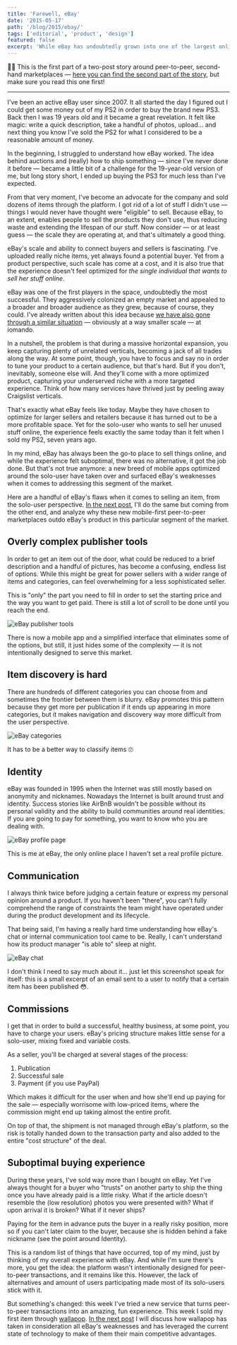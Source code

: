 ```yaml
---
title: 'Farewell, eBay'
date: '2015-05-17'
path: '/blog/2015/ebay/'
tags: ['editorial', 'product', 'design']
featured: false
excerpt: 'While eBay has undoubtedly grown into one of the largest online marketplaces, it has done it at the expense of becoming a jack of all trades, but master of none. Delivering a poor experience for solo-users wanting to sell their stuff.'
---
```


🙋‍♂️ This is the first part of a two-post story around peer-to-peer, second-hand marketplaces — [here you can find the second part of the story](/blog/2015/wallapop), but make sure you read this one first!

---

I've been an active eBay user since 2007. It all started the day I figured out I could get some money out of my PS2 in order to buy the brand new PS3. Back then I was 19 years old and it became a great revelation. It felt like magic: write a quick description, take a handful of photos, upload... and next thing you know I've sold the PS2 for what I considered to be a reasonable amount of money.

In the beginning, I struggled to understand how eBay worked. The idea behind auctions and (really) how to ship something — since I've never done it before — became a little bit of a challenge for the 19-year-old version of me, but long story short, I ended up buying the PS3 for much less than I've expected.

From that very moment, I've become an advocate for the company and sold dozens of items through the platform. I got rid of a lot of stuff I didn't use — things I would never have thought were "eligible" to sell. Because eBay, to an extent, enables people to sell the products they don't use, thus reducing waste and extending the lifespan of our stuff. Now consider — or at least guess — the scale they are operating at, and that's ultimately a good thing.

eBay's scale and ability to connect buyers and sellers is fascinating. I've uploaded really niche items, yet always found a potential buyer. Yet from a product perspective, such scale has come at a cost, and it is also true that the experience doesn't feel optimized for _the single individual that wants to sell her stuff online_.

eBay was one of the first players in the space, undoubtedly the most successful. They aggressively colonized an empty market and appealed to a broader and broader audience as they grew, because of course, they could. I've already written about this idea because [we have also gone through a similar situation](/blog/2014/overcoming-focus) — obviously at a way smaller scale — at iomando.

In a nutshell, the problem is that during a massive horizontal expansion, you keep capturing plenty of unrelated verticals, becoming a jack of all trades along the way. At some point, though, you have to focus and say no in order to tune your product to a certain audience, but that's hard. But if you don't, inevitably, someone else will. And they'll come with a more optimized product, capturing your underserved niche with a more targeted experience. Think of how many services have thrived just by peeling away Craigslist verticals.

That's exactly what eBay feels like today. Maybe they have chosen to optimize for larger sellers and retailers because it has turned out to be a more profitable space. Yet for the solo-user who wants to sell her unused stuff online, the experience feels exactly the same today than it felt when I sold my PS2, seven years ago.

In my mind, eBay has always been the go-to place to sell things online, and while the experience felt suboptimal, there was no alternative, it got the job done. But that's not true anymore: a new breed of mobile apps optimized around the solo-user have taken over and surfaced eBay's weaknesses when it comes to addressing this segment of the market.

Here are a handful of eBay's flaws when it comes to selling an item, from the solo-user perspective. [In the next post](/blog/2015/wallapop), I'll do the same but coming from the other end, and analyze why these new mobile-first peer-to-peer marketplaces outdo eBay's product in this particular segment of the market.

## Overly complex publisher tools

In order to get an item out of the door, what could be reduced to a brief description and a handful of pictures, has become a confusing, endless list of options. While this might be great for power sellers with a wider range of items and categories, can feel overwhelming for a less sophisticated seller.

This is "only" the part you need to fill in order to set the starting price and the way you want to get paid. There is still a lot of scroll to be done until you reach the end.

![eBay publisher tools](../images/ebay-publisher-tools.jpg 'eBay publisher tools')

There is now a mobile app and a simplified interface that eliminates some of the options, but still, it just hides some of the complexity — it is not intentionally designed to serve this market.

## Item discovery is hard

There are hundreds of different categories you can choose from and sometimes the frontier between them is blurry. eBay promotes this pattern because they get more per publication if it ends up appearing in more categories, but it makes navigation and discovery way more difficult from the user perspective.

![eBay categories](../images/ebay-categories.jpg 'eBay categories')

It has to be a better way to classify items 🙄

## Identity

eBay was founded in 1995 when the Internet was still mostly based on anonymity and nicknames. Nowadays the Internet is built around trust and identity. Success stories like AirBnB wouldn't be possible without its personal validity and the ability to build communities around real identities. If you are going to pay for something, you want to know who you are dealing with.

![eBay profile page](../images/ebay-profile.jpg 'eBay profile page')

This is me at eBay, the only online place I haven't set a real profile picture.

## Communication

I always think twice before judging a certain feature or express my personal opinion around a product. If you haven't been "there", you can't fully comprehend the range of constraints the team might have operated under during the product development and its lifecycle.

That being said, I'm having a really hard time understanding how eBay's chat or internal communication tool came to be. Really, I can't understand how its product manager "is able to" sleep at night.

![eBay chat](../images/ebay-chat.jpg 'eBay chat')

I don't think I need to say much about it... just let this screenshot speak for itself: this is a small excerpt of an email sent to a user to notify that a certain item has been published 😳.

## Commissions

I get that in order to build a successful, healthy business, at some point, you have to charge your users. eBay's pricing structure makes little sense for a solo-user, mixing fixed and variable costs.

As a seller, you'll be charged at several stages of the process:

1. Publication
2. Successful sale
3. Payment (if you use PayPal)

Which makes it difficult for the user when and how she'll end up paying for the sale — especially worrisome with low-priced items, where the commission might end up taking almost the entire profit.

On top of that, the shipment is not managed through eBay's platform, so the risk is totally handed down to the transaction party and also added to the entire "cost structure" of the deal.

## Suboptimal buying experience

During these years, I've sold way more than I bought on eBay. Yet I've always thought for a buyer who "trusts" on another party to ship the thing once you have already paid is a little risky. What if the article doesn't resemble the (low resolution) photos you were presented with? What if upon arrival it is broken? What if it never ships?

Paying for the item in advance puts the buyer in a really risky position, more so if you can't later claim to the buyer, because she is hidden behind a fake nickname (see the point around Identity).

This is a random list of things that have occurred, top of my mind, just by thinking of my overall experience with eBay. And while I'm sure there's more, you get the idea: the platform wasn't intentionally designed for peer-to-peer transactions, and it remains like this. However, the lack of alternatives and amount of users participating made most of its solo-users stick with it.

But something's changed: this week I've tried a new service that turns peer-to-peer transactions into an amazing, fun experience. This week I sold my first item through [wallapop](https://www.wallapop.com). [In the next post](/blog/2015/wallapop) I will discuss how wallapop has taken in consideration all eBay's weaknesses and has leveraged the current state of technology to make of them their main competitive advantages.
